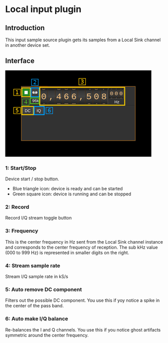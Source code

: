 <h1>Local input plugin</h1>

<h2>Introduction</h2>

This input sample source plugin gets its samples from a Local Sink channel in another device set.

<h2>Interface</h2>

![SDR Local input plugin GUI](../../../doc/img/LocalInput_plugin.png)

<h3>1: Start/Stop</h3>

Device start / stop button.

  - Blue triangle icon: device is ready and can be started
  - Green square icon: device is running and can be stopped

<h3>2: Record</h3>

Record I/Q stream toggle button

<h3>3: Frequency</h3>

This is the center frequency in Hz sent from the Local Sink channel instance and corresponds to the center frequency of reception. The sub kHz value (000 to 999 Hz) is represented in smaller digits on the right.

<h3>4: Stream sample rate</h3>

Stream I/Q sample rate in kS/s

<h3>5: Auto remove DC component</h3>

Filters out the possible DC component. You use this if yoy notice a spike in the center of the pass band.

<h3>6: Auto make I/Q balance</h3>

Re-balances the I and Q channels. You use this if you notice ghost artifacts symmetric around the center frequency.
